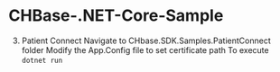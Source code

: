 # CHBase-.NET-Core-Sample

3. Patient Connect
  Navigate to CHbase.SDK.Samples.PatientConnect folder
  Modify the App.Config file to set certificate path
  To execute `dotnet run`
  
  
